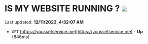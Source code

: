 # IS MY WEBSITE RUNNING ? [![](https://img.shields.io/static/v1?label=Sponsor&message=%E2%9D%A4&logo=GitHub&color=%23fe8e86)](https://github.com/sponsors/<username>)

Last updated: **12/11/2023, 4:32:07 AM**

- `GET` [https://youssefservice.me](https://youssefservice.me) - **Up** (846ms)
